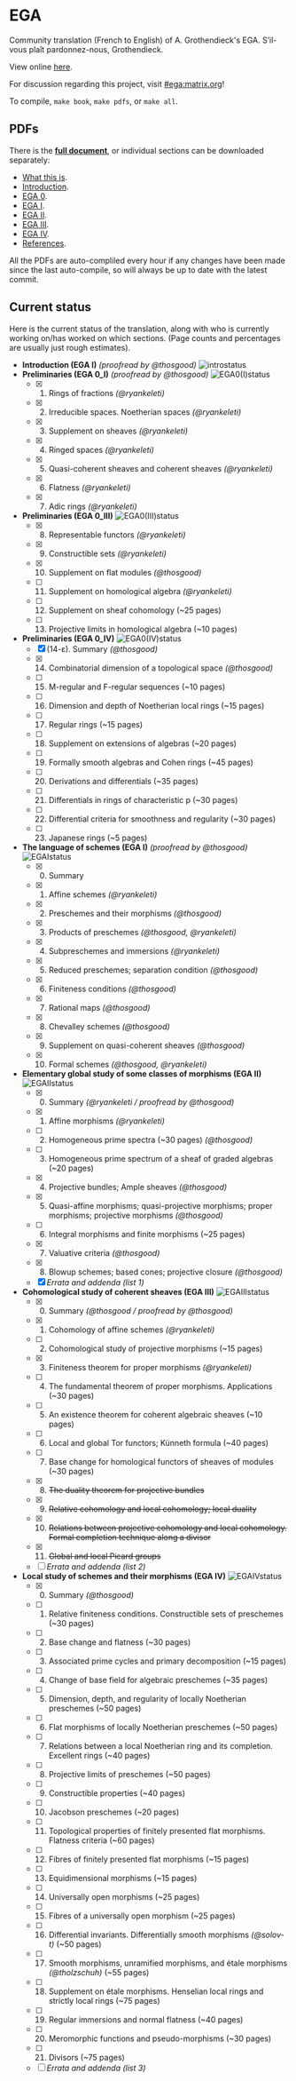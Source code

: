 # EGA

Community translation (French to English) of A. Grothendieck's EGA.
S’il-vous plaît pardonnez-nous, Grothendieck.

View online [here](https://ega.fppf.site/).

For discussion regarding this project, visit [#ega:matrix.org](https://riot.im/app/#/room/#ega:matrix.org)!

To compile, `make book`, `make pdfs`, or `make all`.

## PDFs
There is the [**full document**](https://fppf.site/ega/book-auto.pdf), or individual sections can be downloaded separately:
- [What this is](https://fppf.site/ega/what-auto.pdf).
- [Introduction](https://fppf.site/ega/intro-auto.pdf).
- [EGA 0](https://fppf.site/ega/ega0-auto.pdf).
- [EGA I](https://fppf.site/ega/ega1-auto.pdf).
- [EGA II](https://fppf.site/ega/ega2-auto.pdf).
- [EGA III](https://fppf.site/ega/ega3-auto.pdf).
- [EGA IV](https://fppf.site/ega/ega4-auto.pdf).
- [References](https://fppf.site/ega/ref-auto.pdf).

All the PDFs are auto-compliled every hour if any changes have been made since the last auto-compile, so will always be up to date with the latest commit.

## Current status

Here is the current status of the translation, along with who is currently working on/has worked on which sections. (Page counts and percentages are usually just rough estimates).

- **Introduction (EGA I)** _(proofread by @thosgood)_ ![introstatus](https://img.shields.io/badge/-5%2F5-brightgreen)
- **Preliminaries (EGA 0_I)** _(proofread by @thosgood)_ ![EGA0(I)status](https://img.shields.io/badge/-70%2F70-brightgreen)
    + [x] 1. Rings of fractions _(@ryankeleti)_
    + [x] 2. Irreducible spaces. Noetherian spaces _(@ryankeleti)_
    + [x] 3. Supplement on sheaves _(@ryankeleti)_
    + [x] 4. Ringed spaces _(@ryankeleti)_
    + [x] 5. Quasi-coherent sheaves and coherent sheaves _(@ryankeleti)_
    + [x] 6. Flatness _(@ryankeleti)_
    + [x] 7. Adic rings _(@ryankeleti)_
- **Preliminaries (EGA 0_III)** ![EGA0(III)status](https://img.shields.io/badge/-20%2F75-orange)
    + [x] 8. Representable functors _(@ryankeleti)_
    + [x] 9. Constructible sets _(@ryankeleti)_
    + [x] 10. Supplement on flat modules _(@thosgood)_
    + [ ] 11. Supplement on homological algebra _(@ryankeleti)_
    + [ ] 12. Supplement on sheaf cohomology (~25 pages)
    + [ ] 13. Projective limits in homological algebra (~10 pages)
- **Preliminaries (EGA 0_IV)** ![EGA0(IV)status](https://img.shields.io/badge/-5%2F215-red)
    + [x] (14-ε). Summary _(@thosgood)_
    + [x] 14. Combinatorial dimension of a topological space _(@thosgood)_
    + [ ] 15. M-regular and F-regular sequences (~10 pages)
    + [ ] 16. Dimension and depth of Noetherian local rings (~15 pages)
    + [ ] 17. Regular rings (~15 pages)
    + [ ] 18. Supplement on extensions of algebras (~20 pages)
    + [ ] 19. Formally smooth algebras and Cohen rings (~45 pages)
    + [ ] 20. Derivations and differentials (~35 pages)
    + [ ] 21. Differentials in rings of characteristic p (~30 pages)
    + [ ] 22. Differential criteria for smoothness and regularity (~30 pages)
    + [ ] 23. Japanese rings (~5 pages)
- **The language of schemes (EGA I)** _(proofread by @thosgood)_ ![EGAIstatus](https://img.shields.io/badge/-136%2F136-brightgreen)
    + [x] 0. Summary
    + [x] 1. Affine schemes _(@ryankeleti)_
    + [x] 2. Preschemes and their morphisms _(@thosgood)_
    + [x] 3. Products of preschemes _(@thosgood, @ryankeleti)_
    + [x] 4. Subpreschemes and immersions _(@ryankeleti)_
    + [x] 5. Reduced preschemes; separation condition _(@thosgood)_
    + [x] 6. Finiteness conditions _(@thosgood)_
    + [x] 7. Rational maps _(@thosgood)_
    + [x] 8. Chevalley schemes _(@thosgood)_
    + [x] 9. Supplement on quasi-coherent sheaves _(@thosgood)_
    + [x] 10. Formal schemes _(@thosgood, @ryankeleti)_
- **Elementary global study of some classes of morphisms (EGA II)** ![EGAIIstatus](https://img.shields.io/badge/-130%2F205-yellow)
    + [x] 0. Summary _(@ryankeleti / proofread by @thosgood)_
    + [x] 1. Affine morphisms _(@ryankeleti)_
    + [ ] 2. Homogeneous prime spectra (~30 pages) _(@thosgood)_
    + [ ] 3. Homogeneous prime spectrum of a sheaf of graded algebras (~20 pages)
    + [x] 4. Projective bundles; Ample sheaves _(@thosgood)_
    + [x] 5. Quasi-affine morphisms; quasi-projective morphisms; proper morphisms; projective morphisms _(@thosgood)_
    + [ ] 6. Integral morphisms and finite morphisms (~25 pages)
    + [x] 7. Valuative criteria _(@thosgood)_
    + [x] 8. Blowup schemes; based cones; projective closure _(@thosgood)_
    + [x] _Errata and addenda (list 1)_
- **Cohomological study of coherent sheaves (EGA III)** ![EGAIIIstatus](https://img.shields.io/badge/-20%2F160-red)
    + [x] 0. Summary _(@thosgood / proofread by @thosgood)_
    + [x] 1. Cohomology of affine schemes _(@ryankeleti)_
    + [ ] 2. Cohomological study of projective morphisms (~15 pages)
    + [x] 3. Finiteness theorem for proper morphisms _(@ryankeleti)_
    + [ ] 4. The fundamental theorem of proper morphisms. Applications (~30 pages)
    + [ ] 5. An existence theorem for coherent algebraic sheaves (~10 pages)
    + [ ] 6. Local and global Tor functors; Künneth formula (~40 pages)
    + [ ] 7. Base change for homological functors of sheaves of modules (~30 pages)
    + [x] 8. ~~The duality theorem for projective bundles~~
    + [x] 9. ~~Relative cohomology and local cohomology; local duality~~
    + [x] 10. ~~Relations between projective cohomology and local cohomology. Formal completion technique along a divisor~~
    + [x] 11. ~~Global and local Picard groups~~
    + [ ] _Errata and addenda (list 2)_
- **Local study of schemes and their morphisms (EGA IV)** ![EGAIVstatus](https://img.shields.io/badge/-1%2F825-red)
    + [x] 0. Summary _(@thosgood)_
    + [ ] 1. Relative finiteness conditions. Constructible sets of preschemes (~30 pages)
    + [ ] 2. Base change and flatness (~30 pages)
    + [ ] 3. Associated prime cycles and primary decomposition (~15 pages)
    + [ ] 4. Change of base field for algebraic preschemes (~35 pages)
    + [ ] 5. Dimension, depth, and regularity of locally Noetherian preschemes (~50 pages)
    + [ ] 6. Flat morphisms of locally Noetherian preschemes (~50 pages)
    + [ ] 7. Relations between a local Noetherian ring and its completion. Excellent rings (~40 pages)
    + [ ] 8. Projective limits of preschemes (~50 pages)
    + [ ] 9. Constructible properties (~40 pages)
    + [ ] 10. Jacobson preschemes (~20 pages)
    + [ ] 11. Topological properties of finitely presented flat morphisms. Flatness criteria (~60 pages)
    + [ ] 12. Fibres of finitely presented flat morphisms (~15 pages)
    + [ ] 13. Equidimensional morphisms (~15 pages)
    + [ ] 14. Universally open morphisms (~25 pages)
    + [ ] 15. Fibres of a universally open morphism (~25 pages)
    + [ ] 16. Differential invariants. Differentially smooth morphisms _(@solov-t)_ (~50 pages)
    + [ ] 17. Smooth morphisms, unramified morphisms, and étale morphisms _(@tholzschuh)_ (~55 pages)
    + [ ] 18. Supplement on étale morphisms. Henselian local rings and strictly local rings (~75 pages)
    + [ ] 19. Regular immersions and normal flatness (~40 pages)
    + [ ] 20. Meromorphic functions and pseudo-morphisms (~30 pages)
    + [ ] 21. Divisors (~75 pages)
    + [ ] _Errata and addenda (list 3)_
